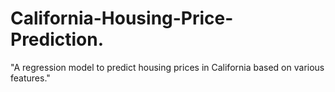 # California-Housing-Price-Prediction.
"A regression model to predict housing prices in California based on various features."
